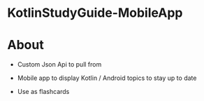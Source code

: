 # KotlinStudyGuide-MobileApp

# About
- Custom Json Api to pull from

- Mobile app to display Kotlin / Android topics to stay up to date

- Use as flashcards
